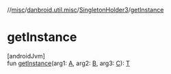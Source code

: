 //[misc](../../../index.md)/[danbroid.util.misc](../index.md)/[SingletonHolder3](index.md)/[getInstance](get-instance.md)

# getInstance

[androidJvm]\
fun [getInstance](get-instance.md)(arg1: [A](index.md), arg2: [B](index.md), arg3: [C](index.md)): [T](index.md)
